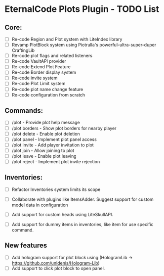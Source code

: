 # EternalCode Plots Plugin - TODO List

## Core:

- [ ] Re-code Region and Plot system with LiteIndex library
- [ ] Revamp PlotBlock system using Piotrulla's powerful-ultra-super-duper CraftingLib
- [ ] Re-code plot flags and related listeners
- [ ] Re-code VaultAPI provider
- [ ] Re-code Extend Plot Feature
- [ ] Re-code Border display system
- [ ] Re-code invite system
- [ ] Re-code Plot Limit system
- [ ] Re-code plot name change feature
- [ ] Re-code configuration from scratch

## Commands:

- [ ] /plot - Provide plot help message
- [ ] /plot borders - Show plot borders for nearby player
- [ ] /plot delete - Enable plot deletion
- [ ] /plot panel - Implement plot panel access
- [ ] /plot invite - Add player invitation to plot
- [ ] /plot join - Allow joining to plot
- [ ] /plot leave - Enable plot leaving
- [ ] /plot reject - Implement plot invite rejection

## Inventories:

- [ ] Refactor Inventories system limits its scope
- [ ] Collaborate with plugins like ItemsAdder. Suggest support for custom model data in configuration
- [ ] Add support for custom heads using LiteSkullAPI.
- [ ] Add support for dummy items in inventories, like item for use specific command.


## New features
- [ ] Add hologram support for plot block using  (HologramLib -> https://github.com/unldenis/Hologram-Lib)
- [ ] Add support to click plot block to open panel.